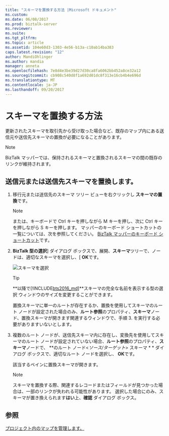 ```yaml
---
title: "スキーマを置換する方法 |Microsoft ドキュメント"
ms.custom: 
ms.date: 06/08/2017
ms.prod: biztalk-server
ms.reviewer: 
ms.suite: 
ms.tgt_pltfrm: 
ms.topic: article
ms.assetid: 104e60d3-1303-4e56-b13a-c10ab14ba383
caps.latest.revision: "12"
author: MandiOhlinger
ms.author: mandia
manager: anneta
ms.openlocfilehash: 7e8d4e3be39d27d30ca8fa6062bb452a8ce32a12
ms.sourcegitcommit: cb908c540d8f1a692d01dc8f313e16cb4b4e696d
ms.translationtype: MT
ms.contentlocale: ja-JP
ms.lasthandoff: 09/20/2017
---
```

# <a name="how-to-replace-schemas"></a>スキーマを置換する方法
更新されたスキーマを取引先から受け取った場合など、既存のマップ内にある送信元や送信先スキーマの置換が必要になることがあります。  
  
> [!NOTE]
>  BizTalk マッパーでは、保持されるスキーマと置換されるスキーマの間の既存のリンクが維持されます。  
  
## <a name="replace-a-source-or-destination-schema"></a>送信元または送信先スキーマを置換します。  
  
1.  移行元または送信先のスキーマ ツリー ビューを右クリックし **スキーマの置換**です。  
  
    > [!NOTE]
    >  または、キーボードで Ctrl キーを押しながら M キーを押し、次に Ctrl キーを押しながら S キーを押します。 マッパーのキーボード ショートカットの一覧については、次を参照してください。 [BizTalk マッパーのキーボード ショートカット](../core/biztalk-mapper-keyboard-shortcuts.md)です。  
  
2.  **BizTalk 型の選択**] ダイアログ ボックスで、展開、**スキーマ**ツリーで、ノードは、適切なスキーマを選択し、[ **OK**です。  
  
     ![スキーマを選択](../core/media/biztalk-typepicker.gif "BizTalk_TypePicker")  

    > [!TIP] 
    > **以降で[!INCLUDE[bts2016_md](../includes/bts2016-md.md)]**スキーマの完全な名前を表示する型の選択 ウィンドウのサイズを変更することができます。
      
     置換スキーマに単一のルートが存在するか、置換を使用してスキーマのルート ノードが設定された場合のみ、**ルート参照**のプロパティ、**スキーマ**ノード、置換スキーマが開きます関連するウィンドウで、手順 3. を実行する必要がありますいないとします。  
  
3.  複数のルート ノードが、送信先スキーマ内に存在し、変換先を使用してスキーマのルート ノードが設定されていない場合、**ルート参照**のプロパティ、**スキーマ**ノードで、 **のルート ノード\<*ソース/ターゲット*> スキーマ * * ダイアログ ボックスで、適切なルート ノードを選択し、 **OK**です。  
  
     該当するペインに置換スキーマが開きます。  
  
    > [!NOTE]
    >  スキーマを置換する際、関連するレコードまたはフィールドが見つかった場合は、一部のリンクが失われる可能性があります。 選択した場合にのみ、スキーマが置き換えられます**はい**上、**確認** ダイアログ ボックス。  
  
## <a name="see-also"></a>参照  
 [プロジェクト内のマップを管理します。](../core/managing-maps-within-projects.md)